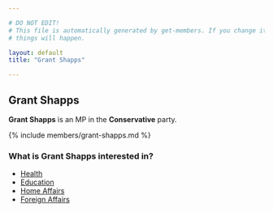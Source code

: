 ```yaml
---

# DO NOT EDIT!
# This file is automatically generated by get-members. If you change it, bad
# things will happen.

layout: default
title: "Grant Shapps"

---
```


## Grant Shapps

**Grant Shapps** is an MP in the **Conservative** party.

{% include members/grant-shapps.md %}

### What is Grant Shapps interested in?


* [Health](/interests/health.html)
* [Education](/interests/education.html)
* [Home Affairs](/interests/home-affairs.html)
* [Foreign Affairs](/interests/foreign-affairs.html)
